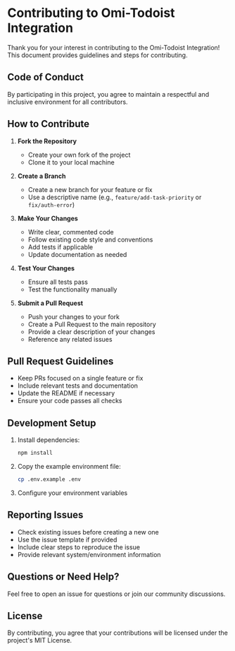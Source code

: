 # Contributing to Omi-Todoist Integration

Thank you for your interest in contributing to the Omi-Todoist Integration! This document provides guidelines and steps for contributing.

## Code of Conduct

By participating in this project, you agree to maintain a respectful and inclusive environment for all contributors.

## How to Contribute

1. **Fork the Repository**
   - Create your own fork of the project
   - Clone it to your local machine

2. **Create a Branch**
   - Create a new branch for your feature or fix
   - Use a descriptive name (e.g., `feature/add-task-priority` or `fix/auth-error`)

3. **Make Your Changes**
   - Write clear, commented code
   - Follow existing code style and conventions
   - Add tests if applicable
   - Update documentation as needed

4. **Test Your Changes**
   - Ensure all tests pass
   - Test the functionality manually

5. **Submit a Pull Request**
   - Push your changes to your fork
   - Create a Pull Request to the main repository
   - Provide a clear description of your changes
   - Reference any related issues

## Pull Request Guidelines

- Keep PRs focused on a single feature or fix
- Include relevant tests and documentation
- Update the README if necessary
- Ensure your code passes all checks

## Development Setup

1. Install dependencies:
   ```bash
   npm install
   ```

2. Copy the example environment file:
   ```bash
   cp .env.example .env
   ```

3. Configure your environment variables

## Reporting Issues

- Check existing issues before creating a new one
- Use the issue template if provided
- Include clear steps to reproduce the issue
- Provide relevant system/environment information

## Questions or Need Help?

Feel free to open an issue for questions or join our community discussions.

## License

By contributing, you agree that your contributions will be licensed under the project's MIT License. 